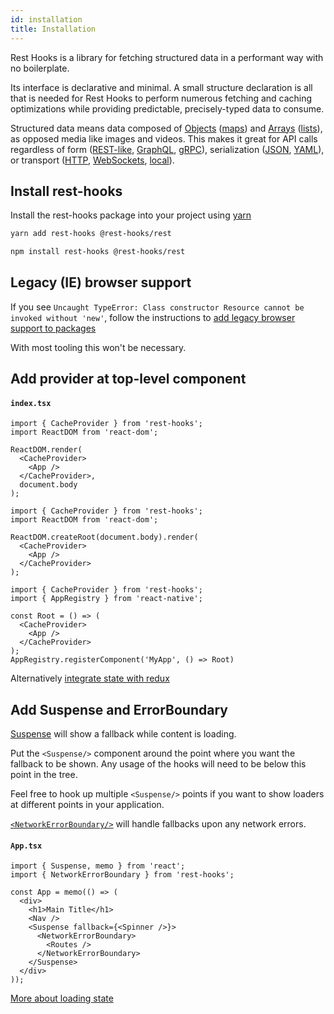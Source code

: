 ```yaml
---
id: installation
title: Installation
---
```


Rest Hooks is a library for fetching structured data in a performant way with no boilerplate.

Its interface is declarative and minimal. A small structure declaration is all that is needed
for Rest Hooks to perform numerous fetching and caching optimizations while providing predictable,
precisely-typed data to consume.

Structured data means data composed of [Objects](https://developer.mozilla.org/en-US/docs/Web/JavaScript/Reference/Global_Objects/Object)
([maps](https://en.wikipedia.org/wiki/Associative_array))
and [Arrays](https://developer.mozilla.org/en-US/docs/Web/JavaScript/Reference/Global_Objects/Array)
([lists](https://en.wikipedia.org/wiki/List_(abstract_data_type))), as opposed media
like images and videos. This makes it great for API calls regardless of form ([REST-like](https://restfulapi.net/),
[GraphQL](https://graphql.org/), [gRPC](https://grpc.io/)), serialization ([JSON](https://developer.mozilla.org/en-US/docs/Web/JavaScript/Reference/Global_Objects/JSON), [YAML](https://en.wikipedia.org/wiki/YAML)),
or transport ([HTTP](https://developer.mozilla.org/en-US/docs/Web/HTTP/Overview), [WebSockets](https://developer.mozilla.org/en-US/docs/Web/API/WebSockets_API), [local](../guides/mocking-unfinished)).

## Install rest-hooks

Install the rest-hooks package into your project using [yarn](https://yarnpkg.com/en/)

<!--DOCUSAURUS_CODE_TABS-->
<!--yarn-->
```bash
yarn add rest-hooks @rest-hooks/rest
```
<!--npm-->
```bash
npm install rest-hooks @rest-hooks/rest
```
<!--END_DOCUSAURUS_CODE_TABS-->

## Legacy (IE) browser support

If you see `Uncaught TypeError: Class constructor Resource cannot be invoked without 'new'`,
follow the instructions to [add legacy browser support to packages](../guides/legacy-browser)

With most tooling this won't be necessary.

## Add provider at top-level component

#### `index.tsx`

<!--DOCUSAURUS_CODE_TABS-->
<!--Web-->
```tsx
import { CacheProvider } from 'rest-hooks';
import ReactDOM from 'react-dom';

ReactDOM.render(
  <CacheProvider>
    <App />
  </CacheProvider>,
  document.body
);
```
<!--Concurrent mode-->
```tsx
import { CacheProvider } from 'rest-hooks';
import ReactDOM from 'react-dom';

ReactDOM.createRoot(document.body).render(
  <CacheProvider>
    <App />
  </CacheProvider>
);
```
<!--React Native-->
```tsx
import { CacheProvider } from 'rest-hooks';
import { AppRegistry } from 'react-native';

const Root = () => (
  <CacheProvider>
    <App />
  </CacheProvider>
);
AppRegistry.registerComponent('MyApp', () => Root)
```
<!--END_DOCUSAURUS_CODE_TABS-->




Alternatively [integrate state with redux](../guides/redux.md)

## Add Suspense and ErrorBoundary

[Suspense](https://reactjs.org/blog/2018/11/13/react-conf-recap.html) will show a fallback while content is loading.

Put the `<Suspense/>` component around the point where you want the fallback to be shown.
Any usage of the hooks will need to be below this point in the tree.

Feel free to hook up multiple `<Suspense/>` points if you want to show loaders at different
points in your application.

[`<NetworkErrorBoundary/>`](../api/NetworkErrorBoundary.md) will handle fallbacks upon any network errors.

#### `App.tsx`

```tsx
import { Suspense, memo } from 'react';
import { NetworkErrorBoundary } from 'rest-hooks';

const App = memo(() => (
  <div>
    <h1>Main Title</h1>
    <Nav />
    <Suspense fallback={<Spinner />}>
      <NetworkErrorBoundary>
        <Routes />
      </NetworkErrorBoundary>
    </Suspense>
  </div>
));
```

[More about loading state](../guides/loading-state)
